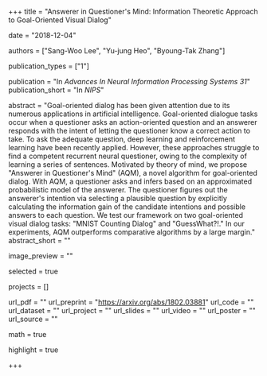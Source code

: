 +++
title = "Answerer in Questioner's Mind: Information Theoretic Approach to Goal-Oriented Visual Dialog"

date = "2018-12-04"

authors = ["Sang-Woo Lee", "Yu-jung Heo", "Byoung-Tak Zhang"]


publication_types = ["1"]

publication = "In *Advances In Neural Information Processing Systems 31*"
publication_short = "In *NIPS*"

abstract = "Goal-oriented dialog has been given attention due to its numerous applications in artificial intelligence. Goal-oriented dialogue tasks occur when a questioner asks an action-oriented question and an answerer responds with the intent of letting the questioner know a correct action to take. To ask the adequate question, deep learning and reinforcement learning have been recently applied. However, these approaches struggle to find a competent recurrent neural questioner, owing to the complexity of learning a series of sentences. Motivated by theory of mind, we propose "Answerer in Questioner's Mind" (AQM), a novel algorithm for goal-oriented dialog. With AQM, a questioner asks and infers based on an approximated probabilistic model of the answerer. The questioner figures out the answerer's intention via selecting a plausible question by explicitly calculating the information gain of the candidate intentions and possible answers to each question. We test our framework on two goal-oriented visual dialog tasks: "MNIST Counting Dialog" and "GuessWhat?!." In our experiments, AQM outperforms comparative algorithms by a large margin."
abstract_short = ""

image_preview = ""

selected = true

projects = []

url_pdf = ""
url_preprint = "https://arxiv.org/abs/1802.03881"
url_code = ""
url_dataset = ""
url_project = ""
url_slides = ""
url_video = ""
url_poster = ""
url_source = ""

math = true

highlight = true


+++

